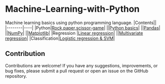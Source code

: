 # Machine-Learning-with-Python
Machine learning basics using python programming language.
|Contents||
|--------|----|
|Python|[Rock,paper,scissor-game](https://github.com/anirudhnayak27/Machine-Learning-with-Python/tree/3f3b36f0878ac71eab0114e11f66bb5deebf19d7/Python)|
||[Python basics](https://github.com/anirudhnayak27/Machine-Learning-with-Python/blob/a3d41ae3d72e2795fb66d0f9c98406cfcb82ade4/Python/Pythonbasics.ipynb)|
||[Pandas](https://github.com/anirudhnayak27/Machine-Learning-with-Python/tree/4690ec699ab2cd8c5e4deab13031814faf9b880a/Python/Pandas)|
||[NumPy](https://github.com/anirudhnayak27/Machine-Learning-with-Python/tree/a6bee4c19dd669ad2bd0956b8962eede1b2cc625/Python/NumPy)|
||[Matplotlib](https://github.com/anirudhnayak27/Machine-Learning-with-Python/tree/ab5231d3d7c6674f80145db6e21e28b6dc787824/Python/Matplotlib)|
|Regression |[Linear regression](https://github.com/anirudhnayak27/Machine-Learning-with-Python/tree/3f3b36f0878ac71eab0114e11f66bb5deebf19d7/Regression/Linear-regression)|
||[Multivariate regression](https://github.com/anirudhnayak27/Machine-Learning-with-Python/tree/3f3b36f0878ac71eab0114e11f66bb5deebf19d7/Regression/Multivariate-regression)|
|Classification|[Logistic regression & SVM](https://github.com/anirudhnayak27/Machine-Learning-with-Python/blob/4487ce3b60ae83907142bea9604caf00a7376d66/Classification/Binary-classification.ipynb)|

## Contribution
Contributions are welcome! If you have any suggestions, improvements, or bug fixes, please submit a pull request or open an issue on the GitHub repository.
